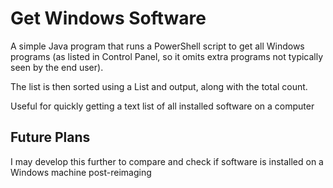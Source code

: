 # Get Windows Software

A simple Java program that runs a PowerShell script to get all Windows programs (as listed in Control Panel, so it omits extra programs not typically seen by the end user).

The list is then sorted using a List and output, along with the total count.

Useful for quickly getting a text list of all installed software on a computer

## Future Plans

I may develop this further to compare and check if software is installed on a Windows machine post-reimaging
